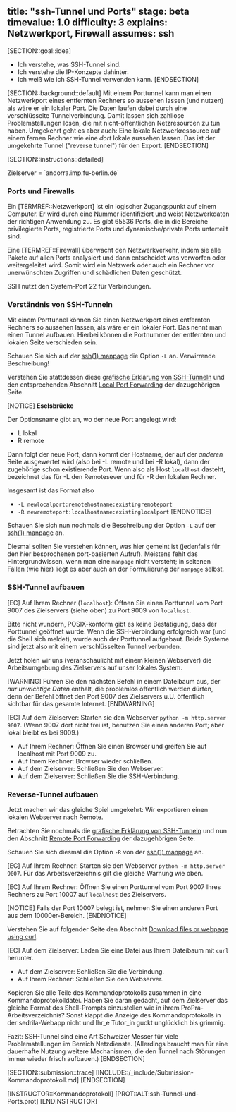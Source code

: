 title: "ssh-Tunnel und Ports"
stage: beta
timevalue: 1.0
difficulty: 3
explains: Netzwerkport, Firewall
assumes: ssh
---

[SECTION::goal::idea]

- Ich verstehe, was SSH-Tunnel sind. 
- Ich verstehe die IP-Konzepte dahinter. 
- Ich weiß wie ich SSH-Tunnel verwenden kann.
[ENDSECTION]


[SECTION::background::default]
Mit einem Porttunnel kann man einen Netzwerkport eines entfernten Rechners so aussehen lassen
(und nutzen) als wäre er ein lokaler Port. 
Die Daten laufen dabei durch eine verschlüsselte Tunnelverbindung.
Damit lassen sich zahllose Problemstellungen lösen, die mit nicht-öffentlichen Netzresourcen zu tun haben.
Umgekehrt geht es aber auch: Eine lokale Netzwerkressource auf einem fernen Rechner wie eine
_dort_ lokale aussehen lassen.
Das ist der umgekehrte Tunnel ("reverse tunnel") für den Export.
[ENDSECTION]


[SECTION::instructions::detailed]

<replacement id='ssh-tunnel-targetserver'>
Zielserver = `andorra.imp.fu-berlin.de`
</replacement>

### Ports und Firewalls

Ein [TERMREF::Netzwerkport] ist ein logischer Zugangspunkt auf einem Computer.
Er wird durch eine Nummer identifiziert und weist Netzwerkdaten der richtigen Anwendung zu. 
Es gibt 65536 Ports, die in die Bereiche privilegierte Ports, registrierte Ports und 
dynamische/private Ports unterteilt sind.

Eine [TERMREF::Firewall] überwacht den Netzwerkverkehr, indem sie alle Pakete auf allen Ports analysiert
und dann entscheidet was verworfen oder weitergeleitet wird.
Somit wird ein Netzwerk oder auch ein Rechner vor unerwünschten Zugriffen und schädlichen Daten geschützt.

SSH nutzt den System-Port 22 für Verbindungen. 

### Verständnis von SSH-Tunneln

Mit einem Porttunnel können Sie einen Netzwerkport eines entfernten Rechners so aussehen lassen, 
als wäre er ein lokaler Port. Das nennt man einen Tunnel aufbauen. Hierbei können die Portnummer der 
entfernten und lokalen Seite verschieden sein.

Schauen Sie sich auf der 
[ssh(1) manpage](https://man.openbsd.org/ssh) 
die Option `-L` an.
Verwirrende Beschreibung!

Verstehen Sie stattdessen diese 
[grafische Erklärung von SSH-Tunneln](https://iximiuz.com/ssh-tunnels/ssh-tunnels-2000-opt.png)
und den entsprechenden Abschnitt 
[Local Port Forwarding](https://iximiuz.com/en/posts/ssh-tunnels/) 
der dazugehörigen Seite.

[NOTICE]
**Eselsbrücke**

Der Optionsname gibt an, wo der neue Port angelegt wird: 

- L lokal
- R remote

Dann folgt der neue Port, dann kommt der Hostname, der auf der _anderen_ Seite ausgewertet wird 
(also bei -L remote und bei -R lokal), dann der zugehörige schon existierende Port. 
Wenn also als Host `localhost` dasteht, bezeichnet das für -L den Remotesever und für -R den lokalen Rechner.

Insgesamt ist das Format also

- `-L newlocalport:remotehostname:existingremoteport`
- `-R newremoteport:localhostname:existinglocalport`
[ENDNOTICE]

Schauen Sie sich nun nochmals die Beschreibung der Option `-L` auf der [ssh(1) manpage](https://man.openbsd.org/ssh) an.

Diesmal sollten Sie verstehen können, was hier gemeint ist (jedenfalls für den hier
besprochenen port-basierten Aufruf). 
Meistens fehlt das Hintergrundwissen, wenn man eine `manpage` nicht versteht; 
in seltenen Fällen (wie hier) liegt es aber auch an der Formulierung der `manpage` selbst.

### SSH-Tunnel aufbauen

[EC] Auf Ihrem Rechner (`localhost`): Öffnen Sie einen Porttunnel vom Port 9007 des Zielservers (siehe oben)
zu Port 9009 von `localhost`.

Bitte nicht wundern, POSIX-konform gibt es keine Bestätigung, dass der Porttunnel geöffnet wurde.
Wenn die SSH-Verbindung erfolgreich war (und die Shell sich meldet), wurde auch der Porttunnel aufgebaut.
Beide Systeme sind jetzt also mit einem verschlüsselten Tunnel verbunden.

Jetzt holen wir uns (veranschaulicht mit einem kleinen Webserver) die Arbeitsumgebung des Zielservers
auf unser lokales System.

[WARNING]
Führen Sie den nächsten Befehl in einem Dateibaum aus,
der _nur unwichtige Daten_ enthält, die problemlos öffentlich werden dürfen, denn
der Befehl öffnet den Port 9007 des Zielservers u.U. öffentlich sichtbar für das gesamte Internet.
[ENDWARNING]

[EC] Auf dem Zielserver: Starten sie den Webserver `python -m http.server 9007`.
     (Wenn 9007 dort nicht frei ist, benutzen Sie einen anderen Port; aber lokal bleibt es bei 9009.)

- Auf Ihrem Rechner: Öffnen Sie einen Browser und greifen Sie auf localhost mit Port 9009 zu.
- Auf Ihrem Rechner: Browser wieder schließen.
- Auf dem Zielserver: Schließen Sie den Webserver.
- Auf dem Zielserver: Schließen Sie die SSH-Verbindung.


### Reverse-Tunnel aufbauen

Jetzt machen wir das gleiche Spiel umgekehrt: 
Wir exportieren einen lokalen Webserver nach Remote.

Betrachten Sie nochmals die
[grafische Erklärung von SSH-Tunneln](https://iximiuz.com/ssh-tunnels/ssh-tunnels-2000-opt.png)
und nun den Abschnitt 
[Remote Port Forwarding](https://iximiuz.com/en/posts/ssh-tunnels/) 
der dazugehörigen Seite.

Schauen Sie sich diesmal die Option `-R` von der [ssh(1) manpage](https://man.openbsd.org/ssh) an.

[EC] Auf Ihrem Rechner: Starten sie den Webserver `python -m http.server 9007`.
Für das Arbeitsverzeichnis gilt die gleiche Warnung wie oben.

[EC] Auf Ihrem Rechner: Öffnen Sie einen Porttunnel vom Port 9007 Ihres Rechners 
zu Port 10007 auf `localhost` des Zielservers.

[NOTICE]
Falls der Port 10007 belegt ist, nehmen Sie einen anderen Port aus dem 10000er-Bereich.
[ENDNOTICE]

Verstehen Sie auf folgender Seite den Abschnitt 
[Download files or webpage using curl](https://itsfoss.com/download-files-from-linux-terminal/#download-files-or-webpage-using-curl).

[EC] Auf dem Zielserver: Laden Sie eine Datei aus Ihrem Dateibaum mit `curl` herunter.

- Auf dem Zielserver: Schließen Sie die Verbindung.
- Auf Ihrem Rechner: Schließen Sie den Webserver.

Kopieren Sie alle Teile des Kommandoprotokolls zusammen in eine Kommandoprotokolldatei.
Haben Sie daran gedacht, auf dem Zielserver das gleiche Format des Shell-Prompts einzustellen
wie in ihrem ProPra-Arbeitsverzeichnis?
Sonst klappt die Anzeige des Kommandoprotokolls in der sedrila-Webapp nicht und Ihr_e Tutor_in
guckt unglücklich bis grimmig.

Fazit: SSH-Tunnel sind eine Art Schweizer Messer für viele Problemstellungen im Bereich Netzdienste.
(Allerdings braucht man für eine dauerhafte Nutzung weitere Mechanismen, die den Tunnel nach
Störungen immer wieder frisch aufbauen.)
[ENDSECTION]


[SECTION::submission::trace]
[INCLUDE::/_include/Submission-Kommandoprotokoll.md]
[ENDSECTION]

[INSTRUCTOR::Kommandoprotokoll]
[PROT::ALT:ssh-Tunnel-und-Ports.prot]
[ENDINSTRUCTOR]
